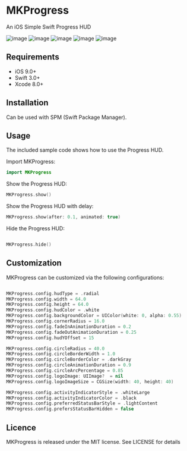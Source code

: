 # MKProgress
An iOS Simple Swift Progress HUD 


![image](https://github.com/kamirana4/MKProgress/blob/master/Images/6.gif)
![image](https://github.com/kamirana4/MKProgress/blob/master/Images/5.gif)
![image](https://github.com/kamirana4/MKProgress/blob/master/Images/2.gif)
![image](https://github.com/kamirana4/MKProgress/blob/master/Images/4.gif)
![image](https://github.com/kamirana4/MKProgress/blob/master/Images/1.gif)

## Requirements

- iOS 9.0+
- Swift 3.0+
- Xcode 8.0+

## Installation

Can be used with SPM (Swift Package Manager).

## Usage

The included sample code shows how to use the Progress HUD. 


Import MKProgress:
```swift
import MKProgress
```

Show the Progress HUD:
```swift
MKProgress.show()
```

Show the Progress HUD with delay:
```swift
MKProgress.show(after: 0.1, animated: true)
```

Hide the Progress HUD:
```swift

MKProgress.hide()
```

## Customization

MKProgress can be customized via the following configurations:

```swift

MKProgress.config.hudType = .radial
MKProgress.config.width = 64.0
MKProgress.config.height = 64.0
MKProgress.config.hudColor = .white
MKProgress.config.backgroundColor = UIColor(white: 0, alpha: 0.55)
MKProgress.config.cornerRadius = 16.0
MKProgress.config.fadeInAnimationDuration = 0.2
MKProgress.config.fadeOutAnimationDuration = 0.25
MKProgress.config.hudYOffset = 15

MKProgress.config.circleRadius = 40.0
MKProgress.config.circleBorderWidth = 1.0
MKProgress.config.circleBorderColor = .darkGray
MKProgress.config.circleAnimationDuration = 0.9
MKProgress.config.circleArcPercentage = 0.85
MKProgress.config.logoImage: UIImage?  = nil
MKProgress.config.logoImageSize = CGSize(width: 40, height: 40)

MKProgress.config.activityIndicatorStyle = .whiteLarge
MKProgress.config.activityIndicatorColor = .black
MKProgress.config.preferredStatusBarStyle = .lightContent
MKProgress.config.prefersStatusBarHidden = false

```

## Licence

MKProgress is released under the MIT license. See LICENSE for details




